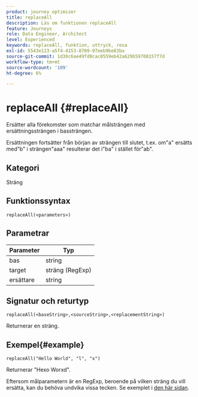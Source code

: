 ```yaml
---
product: journey optimizer
title: replaceAll
description: Läs om funktionen replaceAll
feature: Journeys
role: Data Engineer, Architect
level: Experienced
keywords: replaceAll, funktion, uttryck, resa
exl-id: 5543e123-a5f4-4153-8709-97eeb9be83ba
source-git-commit: 1d30c6ae49fd0cac0559eb42a629b59708157f7d
workflow-type: tm+mt
source-wordcount: '109'
ht-degree: 6%

---
```


# replaceAll {#replaceAll}

Ersätter alla förekomster som matchar målsträngen med ersättningssträngen i bassträngen.

Ersättningen fortsätter från början av strängen till slutet, t.ex. om&quot;a&quot; ersätts med&quot;b&quot; i strängen&quot;aaa&quot; resulterar det i&quot;ba&quot; i stället för&quot;ab&quot;.

## Kategori

Sträng

## Funktionssyntax

`replaceAll(<parameters>)`

## Parametrar

| Parameter | Typ |
|-----------|--------------|
| bas | string |
| target | sträng (RegExp) |
| ersättare | string |

## Signatur och returtyp

`replaceAll(<baseString>,<sourceString>,<replacementString>)`

Returnerar en sträng.

## Exempel{#example}

`replaceAll("Hello World", "l", "x")`

Returnerar &quot;Hexo Worxd&quot;.

Eftersom målparametern är en RegExp, beroende på vilken sträng du vill ersätta, kan du behöva undvika vissa tecken. Se exemplet i [den här sidan](../functions/functionreplace.md#example_2).
